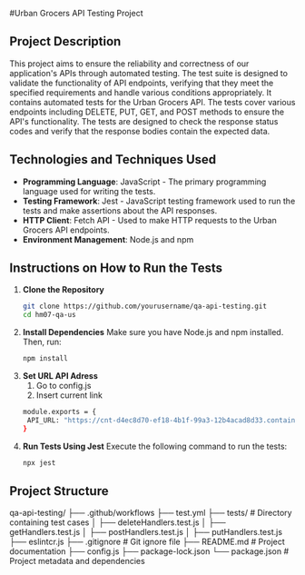 #Urban Grocers API Testing Project

## Project Description
This project aims to ensure the reliability and correctness of our application's APIs through automated testing. The test suite is designed to validate the functionality of API endpoints, verifying that they meet the specified requirements and handle various conditions appropriately.
It contains automated tests for the Urban Grocers API. The tests cover various endpoints including DELETE, PUT, GET, and POST methods to ensure the API's functionality. The tests are designed to check the response status codes and verify that the response bodies contain the expected data.

## Technologies and Techniques Used
- **Programming Language**: JavaScript - The primary programming language used for writing the tests.
- **Testing Framework**: Jest - JavaScript testing framework used to run the tests and make assertions about the API responses.
- **HTTP Client**: Fetch API - Used to make HTTP requests to the Urban Grocers API endpoints.
- **Environment Management**: Node.js and npm

## Instructions on How to Run the Tests

1. **Clone the Repository**
   ```bash
   git clone https://github.com/yourusername/qa-api-testing.git
   cd hm07-qa-us

2. **Install Dependencies**
   Make sure you have Node.js and npm installed. Then, run:
   ```bash
   npm install

3. **Set URL API Adress**
   1) Go to config.js
   2) Insert current link
   ```bash
   module.exports = {
    API_URL: "https://cnt-d4ec8d70-ef18-4b1f-99a3-12b4acad8d33.containerhub.tripleten-services.com"
   }

3. **Run Tests Using Jest**
   Execute the following command to run the tests:
   ```bash
   npx jest

## Project Structure
qa-api-testing/
├── .github/workflows
├── test.yml
├── tests/ # Directory containing test cases
│ ├── deleteHandlers.test.js
│ ├── getHandlers.test.js
│ ├── postHandlers.test.js
│ ├── putHandlers.test.js
├── eslintcr.js
├── .gitignore # Git ignore file
├── README.md # Project documentation
├── config.js
├── package-lock.json
└── package.json # Project metadata and dependencies


